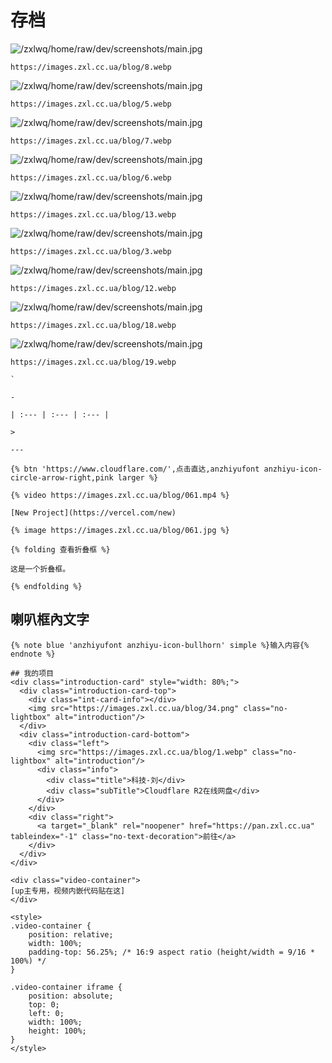   # 存档
![/zxlwq/home/raw/dev/screenshots/main.jpg](https://images.zxl.cc.ua/blog/8.webp)
```
https://images.zxl.cc.ua/blog/8.webp
```
![/zxlwq/home/raw/dev/screenshots/main.jpg](https://images.zxl.cc.ua/blog/5.webp)
```
https://images.zxl.cc.ua/blog/5.webp
```
![/zxlwq/home/raw/dev/screenshots/main.jpg](https://images.zxl.cc.ua/blog/7.webp)
```
https://images.zxl.cc.ua/blog/7.webp
```
![/zxlwq/home/raw/dev/screenshots/main.jpg](https://images.zxl.cc.ua/blog/6.webp)
```
https://images.zxl.cc.ua/blog/6.webp
```
![/zxlwq/home/raw/dev/screenshots/main.jpg](https://images.zxl.cc.ua/blog/13.webp)
```
https://images.zxl.cc.ua/blog/13.webp
```
![/zxlwq/home/raw/dev/screenshots/main.jpg](https://images.zxl.cc.ua/blog/3.webp)
```
https://images.zxl.cc.ua/blog/3.webp
```
![/zxlwq/home/raw/dev/screenshots/main.jpg](https://images.zxl.cc.ua/blog/12.webp)
```
https://images.zxl.cc.ua/blog/12.webp
```
![/zxlwq/home/raw/dev/screenshots/main.jpg](https://images.zxl.cc.ua/blog/18.webp)
```
https://images.zxl.cc.ua/blog/18.webp
```
![/zxlwq/home/raw/dev/screenshots/main.jpg](https://images.zxl.cc.ua/blog/19.webp)
```
https://images.zxl.cc.ua/blog/19.webp
```
```
`
```
```
-
```
```
| :--- | :--- | :--- |
```
```
>
```
```
---
```
```
{% btn 'https://www.cloudflare.com/',点击直达,anzhiyufont anzhiyu-icon-circle-arrow-right,pink larger %}
```
```
{% video https://images.zxl.cc.ua/blog/061.mp4 %}
```
```
[New Project](https://vercel.com/new)
```
```
{% image https://images.zxl.cc.ua/blog/061.jpg %}
```
```
{% folding 查看折叠框 %}

这是一个折叠框。

{% endfolding %}

```
## 喇叭框內文字
```
{% note blue 'anzhiyufont anzhiyu-icon-bullhorn' simple %}输入内容{% endnote %}
```
```
## 我的项目
<div class="introduction-card" style="width: 80%;">
  <div class="introduction-card-top">
    <div class="int-card-info"></div>
    <img src="https://images.zxl.cc.ua/blog/34.png" class="no-lightbox" alt="introduction"/>
  </div>     
  <div class="introduction-card-bottom">
    <div class="left">
      <img src="https://images.zxl.cc.ua/blog/1.webp" class="no-lightbox" alt="introduction"/>
      <div class="info">
        <div class="title">科技-刘</div>
        <div class="subTitle">Cloudflare R2在线网盘</div>
      </div>
    </div>
    <div class="right">
      <a target="_blank" rel="noopener" href="https://pan.zxl.cc.ua" tableindex="-1" class="no-text-decoration">前往</a>
    </div>
  </div>
</div>
```
```
<div class="video-container">
[up主专用，视频内嵌代码贴在这]
</div>

<style>
.video-container {
    position: relative;
    width: 100%;
    padding-top: 56.25%; /* 16:9 aspect ratio (height/width = 9/16 * 100%) */
}

.video-container iframe {
    position: absolute;
    top: 0;
    left: 0;
    width: 100%;
    height: 100%;
}
</style>

```

